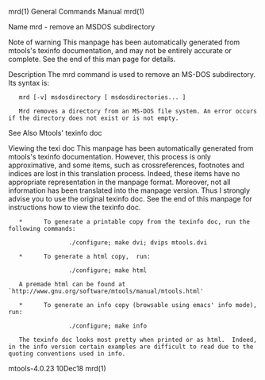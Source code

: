 mrd(1)                                                                                     General Commands Manual                                                                                     mrd(1)

Name
       mrd - remove an MSDOS subdirectory

Note of warning
       This manpage has been automatically generated from mtools's texinfo documentation, and may not be entirely accurate or complete.  See the end of this man page for details.

Description
       The mrd command is used to remove an MS-DOS subdirectory. Its syntax is:

       mrd [-v] msdosdirectory [ msdosdirectories... ]

       Mrd removes a directory from an MS-DOS file system. An error occurs if the directory does not exist or is not empty.

See Also
       Mtools' texinfo doc

Viewing the texi doc
       This  manpage  has  been  automatically generated from mtools's texinfo documentation. However, this process is only approximative, and some items, such as crossreferences, footnotes and indices are
       lost in this translation process.  Indeed, these items have no appropriate representation in the manpage format.  Moreover, not all information has been translated into the manpage version.  Thus  I
       strongly advise you to use the original texinfo doc.  See the end of this manpage for instructions how to view the texinfo doc.

       *      To generate a printable copy from the texinfo doc, run the following commands:

                     ./configure; make dvi; dvips mtools.dvi

       *      To generate a html copy,  run:

                     ./configure; make html

       A premade html can be found at `http://www.gnu.org/software/mtools/manual/mtools.html'

       *      To generate an info copy (browsable using emacs' info mode), run:

                     ./configure; make info

       The texinfo doc looks most pretty when printed or as html.  Indeed, in the info version certain examples are difficult to read due to the quoting conventions used in info.

mtools-4.0.23                                                                                      10Dec18                                                                                             mrd(1)
